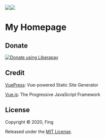 <img src="https://img.shields.io/liberapay/receives/denis-ev.svg?logo=liberapay"><img src="https://img.shields.io/liberapay/patrons/denis-ev.svg?logo=liberapay">

# My Homepage

## Donate

<noscript><a href="https://liberapay.com/denis-ev/donate"><img alt="Donate using Liberapay" src="https://liberapay.com/assets/widgets/donate.svg"></a></noscript>

## Credit

[VuePress](https://vuepress.vuejs.org/): Vue-powered Static Site Generator

[Vue.js](https://vuejs.org/): The Progressive JavaScript Framework

## License

Copyright © 2020, Fing

Released under the [MIT License](https://opensource.org/licenses/MIT).
